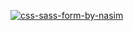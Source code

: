 <a href="https://developer-nasim.github.io/css-sass-login-form/"><img src="https://i.ibb.co/Tvq1FcG/css-sass-form-by-nasim.png" alt="css-sass-form-by-nasim" border="0"></a>
